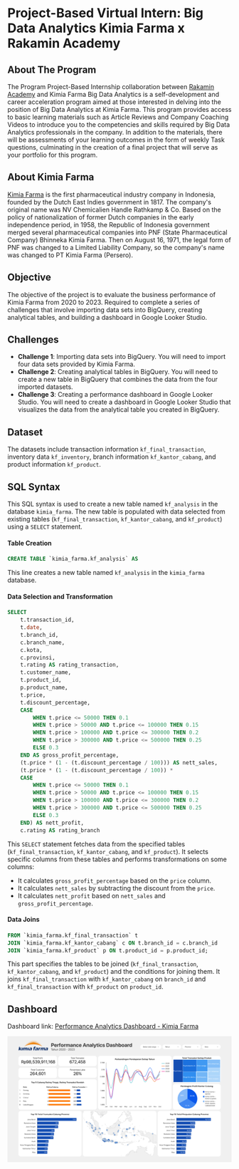 # Project-Based Virtual Intern: Big Data Analytics Kimia Farma x Rakamin Academy

## About The Program
The Program Project-Based Internship collaboration between [Rakamin Academy](https://www.rakamin.com/) and Kimia Farma Big Data Analytics is a self-development and career acceleration program aimed at those interested in delving into the position of Big Data Analytics at Kimia Farma. This program provides access to basic learning materials such as Article Reviews and Company Coaching Videos to introduce you to the competencies and skills required by Big Data Analytics professionals in the company. In addition to the materials, there will be assessments of your learning outcomes in the form of weekly Task questions, culminating in the creation of a final project that will serve as your portfolio for this program.

## About Kimia Farma
[Kimia Farma](https://www.kimiafarma.co.id/) is the first pharmaceutical industry company in Indonesia, founded by the Dutch East Indies government in 1817. The company's original name was NV Chemicalien Handle Rathkamp & Co. Based on the policy of nationalization of former Dutch companies in the early independence period, in 1958, the Republic of Indonesia government merged several pharmaceutical companies into PNF (State Pharmaceutical Company) Bhinneka Kimia Farma. Then on August 16, 1971, the legal form of PNF was changed to a Limited Liability Company, so the company's name was changed to PT Kimia Farma (Persero).

## Objective
The objective of the project is to evaluate the business performance of Kimia Farma from 2020 to 2023. Required to complete a series of challenges that involve importing data sets into BigQuery, creating analytical tables, and building a dashboard in Google Looker Studio.

## Challenges
- **Challenge 1**: Importing data sets into BigQuery. You will need to import four data sets provided by Kimia Farma.
- **Challenge 2**: Creating analytical tables in BigQuery. You will need to create a new table in BigQuery that combines the data from the four imported datasets.
- **Challenge 3**: Creating a performance dashboard in Google Looker Studio. You will need to create a dashboard in Google Looker Studio that visualizes the data from the analytical table you created in BigQuery.

## Dataset
The datasets include transaction information `kf_final_transaction`, inventory data `kf_inventory`, branch information `kf_kantor_cabang`, and product information `kf_product`.

## SQL Syntax
This SQL syntax is used to create a new table named `kf_analysis` in the database `kimia_farma`. The new table is populated with data selected from existing tables (`kf_final_transaction`, `kf_kantor_cabang`, and `kf_product`) using a `SELECT` statement.
#### Table Creation
```SQL
CREATE TABLE `kimia_farma.kf_analysis` AS
```
This line creates a new table named `kf_analysis` in the `kimia_farma` database.
#### Data Selection and Transformation
```SQL
SELECT
    t.transaction_id,
    t.date,
    t.branch_id,
    c.branch_name,
    c.kota,
    c.provinsi,
    t.rating AS rating_transaction,
    t.customer_name,
    t.product_id,
    p.product_name,
    t.price,
    t.discount_percentage,
    CASE 
        WHEN t.price <= 50000 THEN 0.1
        WHEN t.price > 50000 AND t.price <= 100000 THEN 0.15
        WHEN t.price > 100000 AND t.price <= 300000 THEN 0.2
        WHEN t.price > 300000 AND t.price <= 500000 THEN 0.25
        ELSE 0.3
    END AS gross_profit_percentage,
    (t.price * (1 - (t.discount_percentage / 100))) AS nett_sales,
    (t.price * (1 - (t.discount_percentage / 100)) * 
    CASE 
        WHEN t.price <= 50000 THEN 0.1
        WHEN t.price > 50000 AND t.price <= 100000 THEN 0.15
        WHEN t.price > 100000 AND t.price <= 300000 THEN 0.2
        WHEN t.price > 300000 AND t.price <= 500000 THEN 0.25
        ELSE 0.3
    END) AS nett_profit,
    c.rating AS rating_branch
```
This `SELECT` statement fetches data from the specified tables (`kf_final_transaction`, `kf_kantor_cabang`, and `kf_product`). It selects specific columns from these tables and performs transformations on some columns:
* It calculates `gross_profit_percentage` based on the `price` column.
* It calculates `nett_sales` by subtracting the discount from the `price`.
* It calculates `nett_profit` based on `nett_sales` and `gross_profit_percentage`.

#### Data Joins
```SQL
FROM `kimia_farma.kf_final_transaction` t
JOIN `kimia_farma.kf_kantor_cabang` c ON t.branch_id = c.branch_id
JOIN `kimia_farma.kf_product` p ON t.product_id = p.product_id;
```
This part specifies the tables to be joined (`kf_final_transaction`, `kf_kantor_cabang`, and `kf_product`) and the conditions for joining them. It joins `kf_final_transaction` with `kf_kantor_cabang` on `branch_id` and `kf_final_transaction` with `kf_product` on `product_id`.

## Dashboard
Dashboard link: [Performance Analytics Dashboard - Kimia Farma](https://lookerstudio.google.com/reporting/18f1346f-49e6-41f9-b46c-c47cf0e4fdf9)

![dashboard](misc/dashboard.png)


















